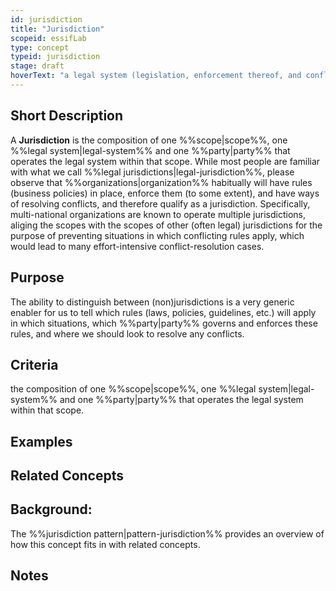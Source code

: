 ```yaml
---
id: jurisdiction
title: "Jurisdiction"
scopeid: essifLab
type: concept
typeid: jurisdiction
stage: draft
hoverText: "a legal system (legislation, enforcement thereof, and conflict resolution) that is operated by a party in a certain scope"
---
```


## Short Description
<!--REQUIRED--in 1-3 sentences that describe the concept to a layperson with reasonable accuracy.-->
A **Jurisdiction** is the composition of one %%scope|scope%%, one %%legal system|legal-system%% and one %%party|party%% that operates the legal system within that scope. While most people are familiar with what we call %%legal jurisdictions|legal-jurisdiction%%, please observe that %%organizations|organization%% habitually will have rules (business policies) in place, enforce them (to some extent), and have ways of resolving conflicts, and therefore qualify as a jurisdiction. Specifically, multi-national organizations are known to operate multiple jurisdictions, aliging the scopes with the scopes of other (often legal) jurisdictions for the purpose of preventing situations in which conflicting rules apply, which would lead to many effort-intensive conflict-resolution cases.

## Purpose
<!--Describe why the concept is needed. What purposes does it serve? What can you do with it that you cannot do (as well) without it? What objectives does it help realize? Why is this concept relevant within its scope of definition?-->
The ability to distinguish between (non)jurisdictions is a very generic enabler for us to tell which rules (laws, policies, guidelines, etc.) will apply in which situations, which %%party|party%% governs and enforces these rules, and where we should look to resolve any conflicts.

## Criteria
the composition of one %%scope|scope%%, one %%legal system|legal-system%% and one %%party|party%% that operates the legal system within that scope.

## Examples
<!--Provide a few sentences in which you give examples that obviously qualify as instances of `<New Term>`, and that do NOT obviously qualify. Also, provide examples that are not (so) obvious, but help users to better understand its intension.-->

## Related Concepts
<!--Link to any concepts that are similar but distinct, with a note about the relationship.-->

## Background:
<!--Mention and link to the patterns in which this concept plays a (significant) role (possibly explaining the reason/purpose if appropriate), e.g.: -->
The %%jurisdiction pattern|pattern-jurisdiction%% provides an overview of how this concept fits in with related concepts.

## Notes
<!--This (optional) section is the place to put anything for which there is no other good place to put it.-->

<!--
---
## Footnotes

[//]: # This (optional) section contains any footnotes that may have been specified in the text above.

[^1]: the text for footnote [^1] goes here.

-->
